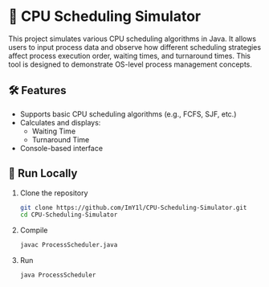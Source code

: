 # 💾 CPU Scheduling Simulator
This project simulates various CPU scheduling algorithms in Java. It allows users to input process data and observe how different scheduling strategies affect process execution order, waiting times, and turnaround times. This tool is designed to demonstrate OS-level process management concepts.

## 🛠️ Features
- Supports basic CPU scheduling algorithms (e.g., FCFS, SJF, etc.)
- Calculates and displays:
  - Waiting Time
  - Turnaround Time
- Console-based interface

## 🚀 Run Locally
1. Clone the repository
   ```bash
   git clone https://github.com/ImY1l/CPU-Scheduling-Simulator.git
   cd CPU-Scheduling-Simulator
   ```
2. Compile
   ```bash
   javac ProcessScheduler.java
   ```
4. Run
   ```bash
   java ProcessScheduler
   ```
